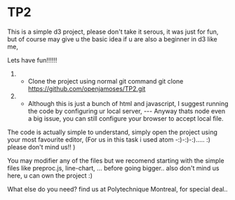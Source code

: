 # TP2

This is a simple d3 project,
please don't take it serous, it was just for fun,
but of course may give u the basic idea if u are also a beginner in d3 like me,

Lets have fun!!!!!!
1) - Clone the project using normal git command
  git clone https://github.com/openjamoses/TP2.git
2) - Although this is just a bunch of html and javascript, I suggest running the code by configuring ur local server,
--- Anyway thats node even a big issue, you can still configure your browser to accept local file.

The code is actually simple to understand, simply open the project using your most favourite editor, (For us in this task i used atom -:)-:)-:)..... :) please don't mind us!! )

You may modifier any of the files but we recomend starting with the simple files like preproc.js, line-chart, ... before going bigger.. also don't mind us here, u can own the project :)

What else do you need? find us at Polytechnique Montreal, for special deal..
